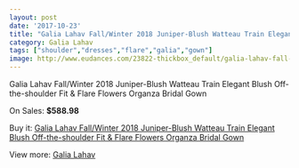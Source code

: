 ```yaml
---
layout: post
date: '2017-10-23'
title: "Galia Lahav Fall/Winter 2018 Juniper-Blush Watteau Train Elegant Blush Off-the-shoulder Fit & Flare Flowers Organza Bridal Gown"
category: Galia Lahav
tags: ["shoulder","dresses","flare","galia","gown"]
image: http://www.eudances.com/23822-thickbox_default/galia-lahav-fall-winter-2018-juniper-blush-watteau-train-elegant-blush-off-the-shoulder-fit-flare-flowers-organza-bridal-gown.jpg
---
```

Galia Lahav Fall/Winter 2018 Juniper-Blush Watteau Train Elegant Blush Off-the-shoulder Fit & Flare Flowers Organza Bridal Gown

On Sales: **$588.98**
<a href="https://www.eudances.com/en/galia-lahav/7918-galia-lahav-fall-winter-2018-juniper-blush-watteau-train-elegant-blush-off-the-shoulder-fit-flare-flowers-organza-bridal-gown.html"><amp-img layout="responsive" width="600" height="600" src="//www.eudances.com/23822-thickbox_default/galia-lahav-fall-winter-2018-juniper-blush-watteau-train-elegant-blush-off-the-shoulder-fit-flare-flowers-organza-bridal-gown.jpg" alt="Galia Lahav Fall/Winter 2018 Juniper-Blush Watteau Train Elegant Blush Off-the-shoulder Fit & Flare Flowers Organza Bridal Gown 0" /></a>
<a href="https://www.eudances.com/en/galia-lahav/7918-galia-lahav-fall-winter-2018-juniper-blush-watteau-train-elegant-blush-off-the-shoulder-fit-flare-flowers-organza-bridal-gown.html"><amp-img layout="responsive" width="600" height="600" src="//www.eudances.com/23823-thickbox_default/galia-lahav-fall-winter-2018-juniper-blush-watteau-train-elegant-blush-off-the-shoulder-fit-flare-flowers-organza-bridal-gown.jpg" alt="Galia Lahav Fall/Winter 2018 Juniper-Blush Watteau Train Elegant Blush Off-the-shoulder Fit & Flare Flowers Organza Bridal Gown 1" /></a>

Buy it: [Galia Lahav Fall/Winter 2018 Juniper-Blush Watteau Train Elegant Blush Off-the-shoulder Fit & Flare Flowers Organza Bridal Gown](https://www.eudances.com/en/galia-lahav/7918-galia-lahav-fall-winter-2018-juniper-blush-watteau-train-elegant-blush-off-the-shoulder-fit-flare-flowers-organza-bridal-gown.html "Galia Lahav Fall/Winter 2018 Juniper-Blush Watteau Train Elegant Blush Off-the-shoulder Fit & Flare Flowers Organza Bridal Gown")

View more: [Galia Lahav](https://www.eudances.com/en/119-galia-lahav "Galia Lahav")
